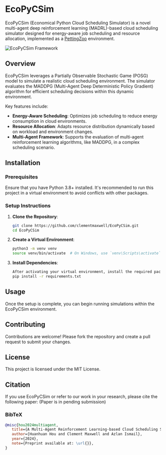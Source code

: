 # EcoPyCSim
EcoPyCSim (Economical Python Cloud Scheduling Simulator) is a novel multi-agent deep reinforcement learning (MADRL)-based cloud scheduling simulator designed for energy-aware job scheduling and resource allocation, implemented as a [PettingZoo](https://github.com/Farama-Foundation/PettingZoo) environment.

![EcoPyCSim Framework](https://github.com/user-attachments/assets/dd577dde-f15e-4212-a06e-4ca3765886ef)

## Overview
EcoPyCSim leverages a Partially Observable Stochastic Game (POSG) model to simulate a realistic cloud scheduling environment. The simulator evaluates the MADDPG (Multi-Agent Deep Deterministic Policy Gradient) algorithm for efficient scheduling decisions within this dynamic environment.

Key features include:
- **Energy-Aware Scheduling**: Optimizes job scheduling to reduce energy consumption in cloud environments.
- **Resource Allocation**: Adapts resource distribution dynamically based on workload and environment changes.
- **Multi-Agent Framework**: Supports the evaluation of multi-agent reinforcement learning algorithms, like MADDPG, in a complex scheduling scenario.

## Installation

### Prerequisites
Ensure that you have Python 3.8+ installed. It's recommended to run this project in a virtual environment to avoid conflicts with other packages.

### Setup Instructions

1. **Clone the Repository**:
   ```bash
   git clone https://github.com/clementmaxwell/EcoPyCSim.git
   cd EcoPyCSim

2. **Create a Virtual Environment**:
   ```bash
   python3 -m venv venv
   source venv/bin/activate  # On Windows, use `venv\Scripts\activate`

4. **Install Dependencies**:
   ```bash
   After activating your virtual environment, install the required packages:
   pip install -r requirements.txt

## Usage
Once the setup is complete, you can begin running simulations within the EcoPyCSim environment.

## Contributing
Contributions are welcome! Please fork the repository and create a pull request to submit your changes.

## License
This project is licensed under the MIT License.

## Citation
If you use EcoPyCSim or refer to our work in your research, please cite the following paper:
(Paper is in pending submission)

### BibTeX
```bibtex
@misc{hou2024multiagent,
   title={A Multi-Agent Reinforcement Learning-based Cloud Scheduling Simulator for Energy-Aware Job Scheduling and Resource Allocation},
   author={Huanhuan Hou and Clement Maxwell and Azlan Ismail},
   year={2024},
   note={Preprint available at: \url{}},
}
